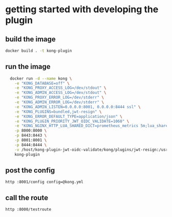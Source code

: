 # getting started with developing the plugin

## build the image

```sh
docker build . -t kong-plugin
```

## run the image

```sh
  docker run -d --name kong \
    -e "KONG_DATABASE=off" \
    -e "KONG_PROXY_ACCESS_LOG=/dev/stdout" \
    -e "KONG_ADMIN_ACCESS_LOG=/dev/stdout" \
    -e "KONG_PROXY_ERROR_LOG=/dev/stderr" \
    -e "KONG_ADMIN_ERROR_LOG=/dev/stderr" \
    -e "KONG_ADMIN_LISTEN=0.0.0.0:8001, 0.0.0.0:8444 ssl" \
    -e "KONG_PLUGINS=bundled,jwt-resign" \
    -e "KONG_ERROR_DEFAULT_TYPE=application/json" \
    -e "KONG_PLUGIN_PRIORITY_JWT_OIDC_VALIDATE=1060" \
    -e "KONG_NGINX_HTTP_LUA_SHARED_DICT=prometheus_metrics 5m;lua_shared_dict jwks 5m;lua_shared_dict discovery 5m" \
    -p 8000:8000 \
    -p 8443:8443 \
    -p 8001:8001 \
    -p 8444:8444 \
    -v /host/kong-plugin-jwt-oidc-validate/kong/plugins/jwt-resign:/usr/local/share/lua/5.1/kong/plugins/jwt-resign \
    kong-plugin
```

## post the config

```http
http :8001/config config=@kong.yml
```

## call the route

```http
http :8000/testroute
```

